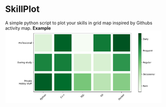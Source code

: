 # SkillPlot
A simple python script to plot your skills in grid map inspired by Githubs activity map.
**Example**
![Example](docs/skillplot.png)